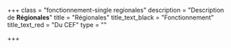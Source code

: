+++
class = "fonctionnement-single regionales"
description = "Description de **Régionales**"
title = "Régionales"
title_text_black = "Fonctionnement"
title_text_red = "Du CEF"
type = ""

+++
